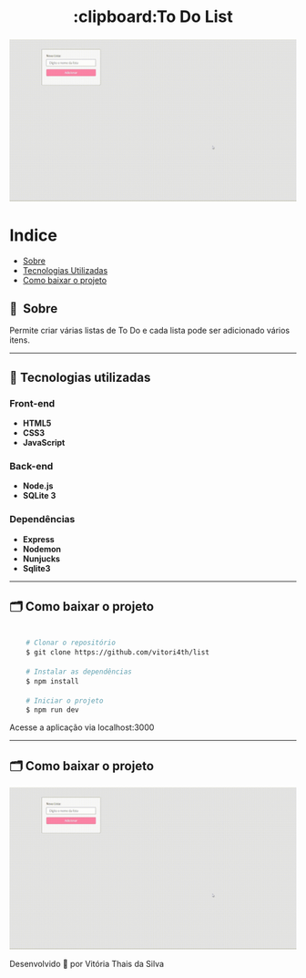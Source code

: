 <h1 align="center">
    :clipboard:To Do List
</h1>

<h3 align="center">
    <img src="https://github.com/vitori4th/list/blob/main/assets/ToDoDemonstration.gif">
<h3 >

# Indice

- [Sobre](#-sobre)
- [Tecnologias Utilizadas](#-tecnologias-utilizadas)
- [Como baixar o projeto](#-como-baixar-o-projeto)

## 🔖&nbsp; Sobre

Permite criar várias listas de To Do e cada lista pode ser adicionado vários itens.

---

## 🚀 Tecnologias utilizadas
<h3>
  Front-end
</h3>

<ul>
  <li> <strong> HTML5 </strong> </li>
  <li> <strong> CSS3 </strong> </li>
  <li>  <strong> JavaScript </strong> </li>
</ul>

<h3>
  Back-end
</h3>

<ul>
  <li> <strong> Node.js </strong> </li>
  <li>  <strong> SQLite 3 </strong> </li>
</ul>

<h3>
  Dependências
</h3>

<ul>
  <li> <strong> Express </strong> </li>
  <li> <strong> Nodemon </strong> </li>
  <li> <strong> Nunjucks </strong> </li>
  <li> <strong> Sqlite3 </strong> </li>
</ul>

---

## 🗂 Como baixar o projeto

```bash

    # Clonar o repositório
    $ git clone https://github.com/vitori4th/list
    
    # Instalar as dependências
    $ npm install

    # Iniciar o projeto
    $ npm run dev

```
Acesse a aplicação via localhost:3000

---
## 🗂 Como baixar o projeto
 <img src="https://github.com/vitori4th/list/blob/main/assets/ToDoDemonstration.gif">

Desenvolvido 💜 por Vitória Thais da Silva
